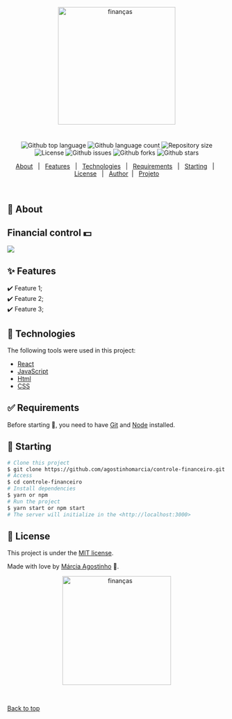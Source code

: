 <p align="center">
   <img src="https://media.giphy.com/media/67ThRZlYBvibtdF9JH/giphy.gif" alt="finanças" width="270"/>
</p>



<h1 align="center"></h1>

<p align="center">
  <img alt="Github top language" src="https://img.shields.io/github/languages/top/agostinhomarcia/controle-financeiro?color=DC143C">

  <img alt="Github language count" src="https://img.shields.io/github/languages/count/agostinhomarcia/controle-financeiro?color=DC143C">

  <img alt="Repository size" src="https://img.shields.io/github/repo-size/agostinhomarcia/controle-financeiro?color=DC143C">

  <img alt="License" src="https://img.shields.io/github/license/agostinhomarcia/react-shopping-cart?color=DC143C">

   <img alt="Github issues" src="https://img.shields.io/github/issues/agostinhomarcia/controle-financeiro?color=DC143C" /> 

   <img alt="Github forks" src="https://img.shields.io/github/forks/agostinhomarcia/controle-financeiro?color=DC143C" /> 

   <img alt="Github stars" src="https://img.shields.io/github/stars/agostinhomarcia/controle-financeiro?color=DC143C" /> 
</p>


<p align="center">
  <a href="#dart-about">About</a> &#xa0; | &#xa0; 
  <a href="#sparkles-features">Features</a> &#xa0; | &#xa0;
  <a href="#rocket-technologies">Technologies</a> &#xa0; | &#xa0;
  <a href="#white_check_mark-requirements">Requirements</a> &#xa0; | &#xa0;
  <a href="#checkered_flag-starting">Starting</a> &#xa0; | &#xa0;
  <a href="#memo-license">License</a> &#xa0; | &#xa0;
  <a href="https://github.com/agostinhomarcia" target="_blank">Author</a>&#xa0; | &#xa0;
   <a href="https://controle-financeiro-five.vercel.app/" target="_blank" rel="noopener noreferrer">Projeto</a>
</p>

<br>

## :dart: About ##

## Financial control 💵

 <img src="https://media.giphy.com/media/t71GNFUB3dgKVtlMVV/giphy.gif">

## :sparkles: Features ##

:heavy_check_mark: Feature 1;\
:heavy_check_mark: Feature 2;\
:heavy_check_mark: Feature 3;

## :rocket: Technologies ##

The following tools were used in this project:

- [React](https://pt-br.reactjs.org/)
- [JavaScript](https://developer.mozilla.org/pt-BR/docs/Web/JavaScript) 
- [Html](https://developer.mozilla.org/pt-BR/docs/Web/HTML/Element/html/)  
- [CSS](https://developer.mozilla.org/pt-BR/docs/Web/CSS)  



## :white_check_mark: Requirements ##

Before starting :checkered_flag:, you need to have [Git](https://git-scm.com) and [Node](https://nodejs.org/en/) installed.

## :checkered_flag: Starting ##

```bash
# Clone this project
$ git clone https://github.com/agostinhomarcia/controle-financeiro.git
# Access
$ cd controle-financeiro
# Install dependencies
$ yarn or npm 
# Run the project
$ yarn start or npm start 
# The server will initialize in the <http://localhost:3000>
```


## :memo: License ##


This project is under the [MIT license](./License).

Made with love by [Márcia Agostinho](https://github.com/agostinhomarcia) 🚀.




<p align="center">
   <img src="https://media.giphy.com/media/3oxOCgMHgPtSUULjzO/giphy.gif" alt="finanças" width="250"/>
</p>


&#xa0;

<a href="#top">Back to top</a>